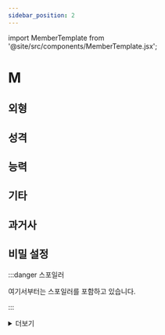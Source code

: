 ```yaml
---
sidebar_position: 2
---
```


import MemberTemplate from '@site/src/components/MemberTemplate.jsx';

# M

<MemberTemplate
  title="울프독"
  image="/img/w.png"
  codename=""
  gender=""
  age=""
  height="cm"
  affiliation=""
  ability="[S급] "
  bg="#3AB8DE"
  cr="#fff"
/>

## 외형

## 성격

## 능력

## 기타

## 과거사

## 비밀 설정

:::danger 스포일러

여기서부터는 스포일러를 포함하고 있습니다.

:::


<details>
  <summary>더보기</summary>

  테스트

</details>
